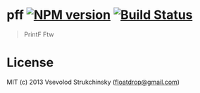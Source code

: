# pff [![NPM version][npm-image]][npm-url] [![Build Status][travis-image]][travis-url]
> PrintF Ftw

# License

MIT (c) 2013 Vsevolod Strukchinsky (floatdrop@gmail.com)

[npm-url]: https://npmjs.org/package/pff
[npm-image]: http://img.shields.io/npm/v/pff.svg

[travis-url]: https://travis-ci.org/floatdrop/pff
[travis-image]: http://img.shields.io/travis/floatdrop/pff.svg

